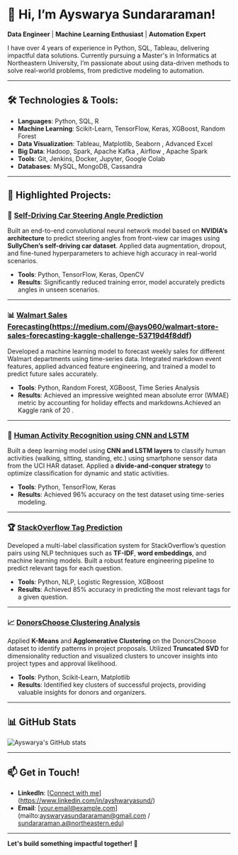 

# 👋 Hi, I’m **Ayswarya Sundararaman**! 

**Data Engineer** | **Machine Learning Enthusiast** | **Automation Expert**

I have over 4 years of experience in Python, SQL, Tableau, delivering impactful data solutions. Currently pursuing a Master's in Informatics at Northeastern University, I’m passionate about using data-driven methods to solve real-world problems, from predictive modeling to automation.

---

## 🛠️ **Technologies & Tools:**

- **Languages**: Python, SQL, R
- **Machine Learning**: Scikit-Learn, TensorFlow, Keras, XGBoost, Random Forest
- **Data Visualization**: Tableau, Matplotlib, Seaborn , Advanced Excel
- **Big Data**: Hadoop, Spark, Apache Kafka , Airflow , Apache Spark
- **Tools**: Git, Jenkins, Docker, Jupyter, Google Colab
- **Databases**: MySQL, MongoDB, Cassandra

---

## 🌟 **Highlighted Projects:**

### 🚗 [**Self-Driving Car Steering Angle Prediction**](https://github.com/your-username/self-driving-car-prediction)
Built an end-to-end convolutional neural network model based on **NVIDIA’s architecture** to predict steering angles from front-view car images using **SullyChen’s self-driving car dataset**. Applied data augmentation, dropout, and fine-tuned hyperparameters to achieve high accuracy in real-world scenarios.

- **Tools**: Python, TensorFlow, Keras, OpenCV
- **Results**: Significantly reduced training error, model accurately predicts angles in unseen scenarios.
  
---

### 📊 [**Walmart Sales Forecasting**](https://github.com/your-username/walmart-sales-forecasting)(https://medium.com/@ays060/walmart-store-sales-forecasting-kaggle-challenge-53719d4f8ddf)
Developed a machine learning model to forecast weekly sales for different Walmart departments using time-series data. Integrated markdown event features, applied advanced feature engineering, and trained a model to predict future sales accurately.

- **Tools**: Python, Random Forest, XGBoost, Time Series Analysis
- **Results**: Achieved an impressive weighted mean absolute error (WMAE) metric by accounting for holiday effects and markdowns.Achieved an Kaggle rank of 20 .

---

### 🧠 [**Human Activity Recognition using CNN and LSTM**](https://github.com/your-username/human-activity-recognition)
Built a deep learning model using **CNN and LSTM layers** to classify human activities (walking, sitting, standing, etc.) using smartphone sensor data from the UCI HAR dataset. Applied a **divide-and-conquer strategy** to optimize classification for dynamic and static activities.

- **Tools**: Python, TensorFlow, Keras
- **Results**: Achieved 96% accuracy on the test dataset using time-series modeling.

---

### 🏆 [**StackOverflow Tag Prediction**](https://github.com/your-username/stackoverflow-tag-prediction)
Developed a multi-label classification system for StackOverflow’s question pairs using NLP techniques such as **TF-IDF**, **word embeddings**, and machine learning models. Built a robust feature engineering pipeline to predict relevant tags for each question.

- **Tools**: Python, NLP, Logistic Regression, XGBoost
- **Results**: Achieved 85% accuracy in predicting the most relevant tags for a given question.

---

### 📈 [**DonorsChoose Clustering Analysis**](https://github.com/your-username/donorschoose-clustering)
Applied **K-Means** and **Agglomerative Clustering** on the DonorsChoose dataset to identify patterns in project proposals. Utilized **Truncated SVD** for dimensionality reduction and visualized clusters to uncover insights into project types and approval likelihood.

- **Tools**: Python, Scikit-Learn, Matplotlib
- **Results**: Identified key clusters of successful projects, providing valuable insights for donors and organizers.

---

## 📊 **GitHub Stats**

![Ayswarya's GitHub stats](https://github-readme-stats.vercel.app/api?username=ayswarya-sundararaman&show_icons=true&theme=radical)

---

## 📫 **Get in Touch!**

- **LinkedIn**: [[Connect with me](https://www.linkedin.com/in/your-profile)](https://www.linkedin.com/in/ayshwaryasund/)
- **Email**: [your.email@example.com](mailto:ayswaryasundararaman@gmail.com / sundararaman.a@northeastern.edu)

---

**Let's build something impactful together! 🚀**

